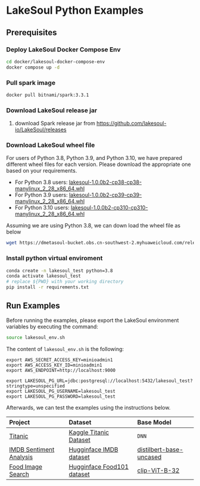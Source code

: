 # LakeSoul Python Examples

## Prerequisites

### Deploy LakeSoul Docker Compose Env

```bash
cd docker/lakesoul-docker-compose-env
docker compose up -d
```

### Pull spark image

```bash
docker pull bitnami/spark:3.3.1
```

### Download LakeSoul release jar

1. download Spark release jar from https://github.com/lakesoul-io/LakeSoul/releases

### Download LakeSoul wheel file

For users of Python 3.8, Python 3.9, and Python 3.10, we have prepared different wheel files for each version. Please
download the appropriate one based on your requirements.

* For Python 3.8
  users: [lakesoul-1.0.0b2-cp38-cp38-manylinux_2_28_x86_64.whl](https://dmetasoul-bucket.obs.cn-southwest-2.myhuaweicloud.com/releases/lakesoul/python/v1.0/lakesoul-1.0.0b2-cp38-cp38-manylinux_2_28_x86_64.whl)
* For Python 3.9
  users: [lakesoul-1.0.0b2-cp39-cp39-manylinux_2_28_x86_64.whl](https://dmetasoul-bucket.obs.cn-southwest-2.myhuaweicloud.com/releases/lakesoul/python/v1.0/lakesoul-1.0.0b2-cp39-cp39-manylinux_2_28_x86_64.whl)
* For Python 3.10
  users: [lakesoul-1.0.0b2-cp310-cp310-manylinux_2_28_x86_64.whl](https://dmetasoul-bucket.obs.cn-southwest-2.myhuaweicloud.com/releases/lakesoul/python/v1.0/lakesoul-1.0.0b2-cp310-cp310-manylinux_2_28_x86_64.whl)

Assuming we are using Python 3.8, we can down load the wheel file as below

```bash
wget https://dmetasoul-bucket.obs.cn-southwest-2.myhuaweicloud.com/releases/lakesoul/python/v1.0/lakesoul-1.0.0b2-cp38-cp38-manylinux_2_28_x86_64.whl
```

### Install python virtual enviroment

```bash 
conda create -n lakesoul_test python=3.8
conda activate lakesoul_test
# replace ${PWD} with your working directory
pip install -r requirements.txt
```

## Run Examples

Before running the examples, please export the LakeSoul environment variables by executing the command:

```bash
source lakesoul_env.sh
```
The content of `lakesoul_env.sh` is the following:
```shell
export AWS_SECRET_ACCESS_KEY=minioadmin1
export AWS_ACCESS_KEY_ID=minioadmin1
export AWS_ENDPOINT=http://localhost:9000

export LAKESOUL_PG_URL=jdbc:postgresql://localhost:5432/lakesoul_test?stringtype=unspecified
export LAKESOUL_PG_USERNAME=lakesoul_test
export LAKESOUL_PG_PASSWORD=lakesoul_test
```

Afterwards, we can test the examples using the instructions below.

| Project                              | Dataset                              | Base Model                                | 
|:-------------------------------------|:-------------------------------------|:------------------------------------------|
| [Titanic](./titanic/) | [Kaggle Titanic Dataset](https://www.kaggle.com/competitions/titanic) | `DNN` |
| [IMDB Sentiment Analysis](./imdb/) | [Hugginface IMDB dataset](https://huggingface.co/datasets/imdb/tree/refs%2Fconvert%2Fparquet/plain_text/train) | [distilbert-base-uncased](https://huggingface.co/distilbert-base-uncased) |
| [Food Image Search](./food101/) | [Hugginface Food101 dataset](https://huggingface.co/datasets/food101/tree/refs%2Fconvert%2Fparquet) | [clip-ViT-B-32](https://huggingface.co/sentence-transformers/clip-ViT-B-32) |
